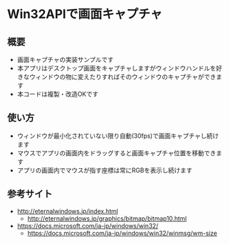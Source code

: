 # Win32APIで画面キャプチャ
## 概要
- 画面キャプチャの実装サンプルです
- 本アプリはデスクトップ画面をキャプチャしますがウィンドウハンドルを好きなウィンドウの物に変えたりすればそのウィンドウのキャプチャができます
- 本コードは複製・改造OKです
## 使い方
- ウィンドウが最小化されていない限り自動(30fps)で画面キャプチャし続けます
- マウスでアプリの画面内をドラッグすると画面キャプチャ位置を移動できます
- アプリの画面内でマウスが指す座標は常にRGBを表示し続けます
## 参考サイト
- http://eternalwindows.jp/index.html
  - http://eternalwindows.jp/graphics/bitmap/bitmap10.html
- https://docs.microsoft.com/ja-jp/windows/win32/
  - https://docs.microsoft.com/ja-jp/windows/win32/winmsg/wm-size
